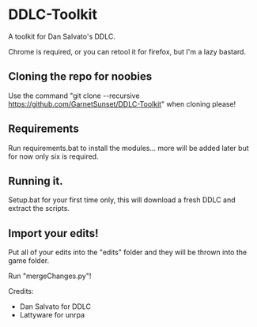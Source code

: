 # DDLC-Toolkit
A toolkit for Dan Salvato's DDLC.

Chrome is required, or you can retool it for firefox, but I'm a lazy bastard.

## Cloning the repo for noobies

Use the command "git clone --recursive https://github.com/GarnetSunset/DDLC-Toolkit" when cloning please!

## Requirements

Run requirements.bat to install the modules... more will be added later but for now only six is required.

## Running it.

Setup.bat for your first time only, this will download a fresh DDLC and extract the scripts.

## Import your edits!

Put all of your edits into the "edits" folder and they will be thrown into the game folder.

Run "mergeChanges.py"!

Credits:

- Dan Salvato for DDLC
- Lattyware for unrpa
